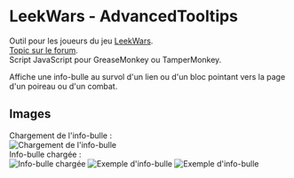 LeekWars - AdvancedTooltips
=========================

Outil pour les joueurs du jeu [LeekWars](http://leekwars.com/).<br>
[Topic sur le forum](http://leekwars.com/forum/category-7/topic-4288).<br>
Script JavaScript pour GreaseMonkey ou TamperMonkey.

Affiche une info-bulle au survol d'un lien ou d'un bloc pointant vers la page d'un poireau ou d'un combat.

Images
-------
Chargement de l'info-bulle :<br>
![Chargement de l'info-bulle](http://i.imgur.com/rMCmBjb.png)
<br>Info-bulle chargée :<br>
![Info-bulle chargée](http://i.imgur.com/lNKYDgt.png)
![Exemple d'info-bulle](http://i.imgur.com/kv8NkHC.png)
![Exemple d'info-bulle](http://i.imgur.com/JQWvo3G.png)
